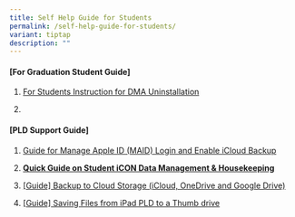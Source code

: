 ```yaml
---
title: Self Help Guide for Students
permalink: /self-help-guide-for-students/
variant: tiptap
description: ""
---
```

<h4><strong>[For Graduation Student Guide]</strong></h4>
<ol data-tight="true" class="tight">
<li>
<p><a href="/files/2025/For_Students__Instructions_for_DMA_Uninstallation__iPadOS____2025.pdf" rel="noopener nofollow" target="_blank">For Students Instruction for DMA Uninstallation</a>
</p>
</li>
<li>
<p></p>
</li>
</ol>
<p></p>
<p></p>
<h4><strong>[PLD Support Guide]</strong></h4>
<ol data-tight="true" class="tight">
<li>
<p><a href="/files/Guide_for_Manage_Apple_ID__MAID__Login_and_Enable_iCloud_Backup.pdf" rel="noopener nofollow" target="_blank">Guide for Manage Apple ID (MAID) Login and Enable iCloud Backup</a>
</p>
</li>
<li>
<p><strong><a href="/files/2025/For_Student__Quick_Guide_on_Student_iCON_Data_Management.pdf" rel="noopener noreferrer nofollow" target="_blank">Quick Guide on Student iCON Data Management &amp; Housekeeping</a></strong>
</p>
</li>
<li>
<p><a href="/files/Guide__Backup_to_Cloud_Storage__iCloud__OneDrive_and_Google_Drive_.pdf" rel="noopener nofollow" target="_blank"><u>[Guide] Backup to Cloud Storage (iCloud, OneDrive and Google Drive)</u></a>
</p>
</li>
<li>
<p><a href="/files/Guide__Saving_Files_from_iPad_PLD_to_a_Thumbdrive.pdf" rel="noopener nofollow" target="_blank">[Guide] Saving Files from iPad PLD to a Thumb drive</a>
</p>
</li>
</ol>
<h4></h4>
<p></p>